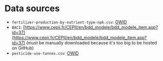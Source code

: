 # Data sources

* `fertilizer-production-by-nutrient-type-npk.csv`: [OWID](https://ourworldindata.org/grapher/fertilizer-production-by-nutrient-type-npk)
* `BACI`: [https://www.cepii.fr/CEPII/en/bdd_modele/bdd_modele_item.asp?id=37](https://www.cepii.fr/CEPII/en/bdd_modele/bdd_modele_item.asp?id=37) (must be manually downloaded because it's too big to be hosted on GitHub)
* `pesticide-use-tonnes.csv`: [OWID](https://ourworldindata.org/pesticide-use-tonnes)